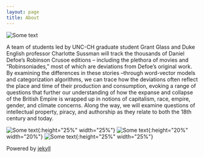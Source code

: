 ```yaml
---
layout: page
title: About
---
```

![Some text]({{site.url}}{{site.baseurl}}/imgs/crusoe.jpg)

A team of students led by UNC-CH graduate student Grant Glass and Duke English professor Charlotte Sussman will track the thousands of Daniel Defoe’s Robinson Crusoe editions – including the plethora of movies and “Robinsoniades,” most of which are deviations from Defoe’s original work. By examining the differences in these stories –through word-vector models and categorization algorithms, we can trace how the deviations often reflect the place and time of their production and consumption, evoking a range of questions that further our understanding of how the expanse and collapse of the British Empire is wrapped up in notions of capitalism, race, empire, gender, and climate concerns. Along the way, we will examine questions of intellectual property, piracy, and authorship as they relate to both the 18th century and today.

![Some text]({{site.url}}{{site.baseurl}}/imgs/logo.jpg){:height="25%" width="25%"}
![Some text]({{site.url}}{{site.baseurl}}/imgs/duke.png){:height="20%" width="20%"}
![Some text]({{site.url}}{{site.baseurl}}/imgs/unc.png){:height="25%" width="25%"}





Powered by [jekyll](https://jekyllrb.com/)


